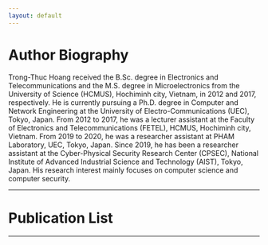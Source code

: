 ```yaml
---
layout: default
---
```


# Author Biography

Trong-Thuc Hoang received the B.Sc. degree in Electronics and Telecommunications and the M.S. degree in Microelectronics
from the University of Science (HCMUS), Hochiminh city, Vietnam, in 2012 and 2017, respectively.
He is currently pursuing a Ph.D. degree in Computer and Network Engineering at the University of Electro-Communications (UEC), Tokyo, Japan.
From 2012 to 2017, he was a lecturer assistant at the Faculty of Electronics and Telecommunications (FETEL), HCMUS, Hochiminh city, Vietnam.
From 2019 to 2020, he was a researcher assistant at PHAM Laboratory, UEC, Tokyo, Japan.
Since 2019, he has been a researcher assistant at the Cyber-Physical Security Research Center (CPSEC),
National Institute of Advanced Industrial Science and Technology (AIST), Tokyo, Japan.
His research interest mainly focuses on computer science and computer security.

* * *

# Publication List

* * *

